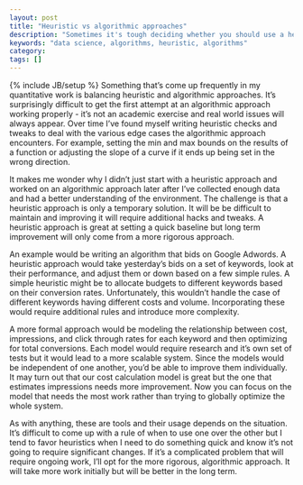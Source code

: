 ```yaml
---
layout: post
title: "Heuristic vs algorithmic approaches"
description: "Sometimes it's tough deciding whether you should use a heuristic or algorithmic approach. I tend to favor heuristic ones for quick and dirty projects but will opt for an algorithmic one for more complicated work."
keywords: "data science, algorithms, heuristic, algorithms"
category:
tags: []
---
```

{% include JB/setup %}
Something that’s come up frequently in my quantitative work is balancing heuristic and algorithmic approaches. It’s surprisingly difficult to get the first attempt at an algorithmic approach working properly - it’s not an academic exercise and real world issues will always appear. Over time I’ve found myself writing heuristic checks and tweaks to deal with the various edge cases the algorithmic approach encounters. For example, setting the min and max bounds on the results of a function or adjusting the slope of a curve if it ends up being set in the wrong direction.

It makes me wonder why I didn’t just start with a heuristic approach and worked on an algorithmic approach later after I’ve collected enough data and had a better understanding of the environment. The challenge is that a heuristic approach is only a temporary solution. It will be be difficult to maintain and improving it will require additional hacks and tweaks. A heuristic approach is great at setting a quick baseline but long term improvement will only come from a more rigorous approach.

An example would be writing an algorithm that bids on Google Adwords. A heuristic approach would take yesterday’s bids on a set of keywords, look at their performance, and adjust them or down based on a few simple rules. A simple heuristic might be to allocate budgets to different keywords based on their conversion rates. Unfortunately, this wouldn’t handle the case of different keywords having different costs and volume. Incorporating these would require additional rules and introduce more complexity.

A more formal approach would be modeling the relationship between cost, impressions, and click through rates for each keyword and then optimizing for total conversions. Each model would require research and it’s own set of tests but it would lead to a more scalable system. Since the models would be independent of one another, you’d be able to improve them individually. It may turn out that our cost calculation model is great but the one that estimates impressions needs more improvement. Now you can focus on the model that needs the most work rather than trying to globally optimize the whole system.

As with anything, these are tools and their usage depends on the situation. It’s difficult to come up with a rule of when to use one over the other but I tend to favor heuristics when I need to do something quick and know it’s not going to require significant changes. If it’s a complicated problem that will require ongoing work, I’ll opt for the more rigorous, algorithmic approach. It will take more work initially but will be better in the long term.
